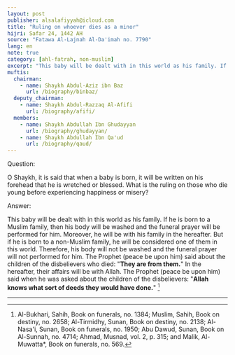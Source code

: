 ```yaml
---
layout: post
publisher: alsalafiyyah@icloud.com
title: "Ruling on whoever dies as a minor"
hijri: Safar 24, 1442 AH
source: "Fatawa Al-Lajnah Al-Da'imah no. 7790"
lang: en
note: true
category: [ahl-fatrah, non-muslim]
excerpt: "This baby will be dealt with in this world as his family. If he is born to a Muslim family, then his body will be washed and the funeral prayer will be performed for him."
muftis:
  chairman: 
    - name: Shaykh Abdul-Aziz ibn Baz
      url: /biography/binbaz/
  deputy_chairman:
    - name: Shaykh Abdul-Razzaq Al-Afifi
      url: /biography/afifi/
  members:
    - name: Shaykh Abdullah Ibn Ghudayyan
      url: /biography/ghudayyan/
    - name: Shaykh Abdullah Ibn Qa'ud
      url: /biography/qaud/
---
```


Question:

O Shaykh, it is said that when a baby is born, it will be written on his forehead that he is wretched or blessed. What is the ruling on those who die young before experiencing happiness or misery? 

Answer: 

This baby will be dealt with in this world as his family. If he is born to a Muslim family, then his body will be washed and the funeral prayer will be performed for him. Moreover, he will be with his family in the hereafter. But if he is born to a non-Muslim family, he will be considered one of them in this world. Therefore, his body will not be washed and the funeral prayer will not performed for him. The Prophet (peace be upon him) said about the children of the disbelievers who died: "**They are from them.**" In the hereafter, their affairs will be with Allah. The Prophet (peace be upon him) said when he was asked about the children of the disbelievers: "**Allah knows what sort of deeds they would have done.**" [^1]

---

[^1]: Al-Bukhari, Sahih, Book on funerals, no. 1384; Muslim, Sahih, Book on destiny, no. 2658; Al-Tirmidhy, Sunan, Book on destiny, no. 2138; Al-Nasa'i, Sunan, Book on funerals, no. 1950; Abu Dawud, Sunan, Book on Al-Sunnah, no. 4714; Ahmad, Musnad, vol. 2, p. 315; and Malik, Al-Muwatta*, Book on funerals, no. 569.
